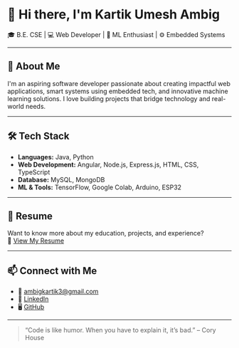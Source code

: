 # 👋 Hi there, I'm Kartik Umesh Ambig

🎓 B.E. CSE | 💻 Web Developer | 🤖 ML Enthusiast | ⚙️ Embedded Systems  

---

## 🚀 About Me

I'm an aspiring software developer passionate about creating impactful web applications, smart systems using embedded tech, and innovative machine learning solutions. I love building projects that bridge technology and real-world needs.

---

## 🛠️ Tech Stack

- **Languages:** Java, Python  
- **Web Development:** Angular, Node.js, Express.js, HTML, CSS, TypeScript  
- **Database:** MySQL, MongoDB  
- **ML & Tools:** TensorFlow, Google Colab, Arduino, ESP32  

---

## 📄 Resume

Want to know more about my education, projects, and experience?  
📌 [View My Resume](https://drive.google.com/file/d/1WlyaG49JWsNm_0M-o1vWquDUJd0K0rdV/view?usp=drive_link)

---

## 📫 Connect with Me

- 📧 [ambigkartik3@gmail.com](mailto:ambigkartik3@gmail.com)  
- 💼 [LinkedIn](https://linkedin.com/in/kartik-ambig-844260296)  
- 🖥️ [GitHub](https://github.com/kartikambig149)

---

> “Code is like humor. When you have to explain it, it’s bad.” – Cory House
